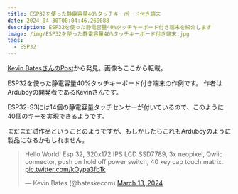 ```yaml
---
title: ESP32を使った静電容量40%タッチキーボード付き端末
date: 2024-04-30T00:04:46.269088
description: ESP32を使った静電容量40%タッチキーボード付き端末を紹介します
image: /img/ESP32を使った静電容量40%タッチキーボード付き端末.jpg
tags:
  - ESP32
---
```

[Kevin BatesさんのPost](https://twitter.com/bateskecom/status/1767976349971656901)から発見。画像もここから転載。

ESP32を使った静電容量40%タッチキーボード付き端末の作例です。
作者はArduboyの開発者であるKevinさんです。

ESP32-S3には14個の静電容量タッチセンサーが付いているので、このように40個のキーを実現できるようです。

まだまだ試作品ということのようですが、もしかしたらこれもArduboyのように製品になるかもしれません。

<blockquote class="twitter-tweet"><p lang="en" dir="ltr">Hello World! Esp 32, 320x172 IPS LCD SSD7789, 3x neopixel, Qwiic connector, push on hold off power switch, 40 key cap touch matrix. <a href="https://t.co/kOypa3fb1k">pic.twitter.com/kOypa3fb1k</a></p>&mdash; Kevin Bates (@bateskecom) <a href="https://twitter.com/bateskecom/status/1767976349971656901?ref_src=twsrc%5Etfw">March 13, 2024</a></blockquote>
<script async src="https://platform.twitter.com/widgets.js" charset="utf-8"></script>




